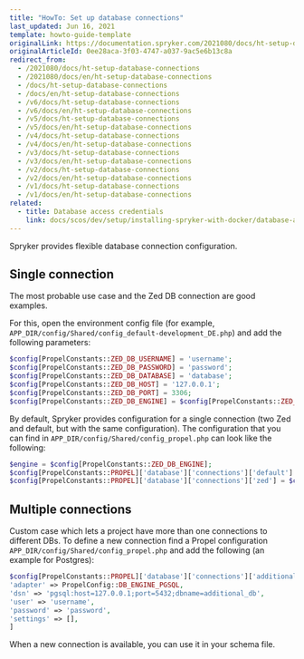 ```yaml
---
title: "HowTo: Set up database connections"
last_updated: Jun 16, 2021
template: howto-guide-template
originalLink: https://documentation.spryker.com/2021080/docs/ht-setup-database-connections
originalArticleId: 0ee28aca-3f03-4747-a037-9ac5e6b13c8a
redirect_from:
  - /2021080/docs/ht-setup-database-connections
  - /2021080/docs/en/ht-setup-database-connections
  - /docs/ht-setup-database-connections
  - /docs/en/ht-setup-database-connections
  - /v6/docs/ht-setup-database-connections
  - /v6/docs/en/ht-setup-database-connections
  - /v5/docs/ht-setup-database-connections
  - /v5/docs/en/ht-setup-database-connections
  - /v4/docs/ht-setup-database-connections
  - /v4/docs/en/ht-setup-database-connections
  - /v3/docs/ht-setup-database-connections
  - /v3/docs/en/ht-setup-database-connections
  - /v2/docs/ht-setup-database-connections
  - /v2/docs/en/ht-setup-database-connections
  - /v1/docs/ht-setup-database-connections
  - /v1/docs/en/ht-setup-database-connections
related:
  - title: Database access credentials
    link: docs/scos/dev/setup/installing-spryker-with-docker/database-access-credentials.html
---
```


Spryker provides flexible database connection configuration.

## Single connection

The most probable use case and the Zed DB connection are good examples.

For this, open the environment config file (for example, `APP_DIR/config/Shared/config_default-development_DE.php`) and add the following parameters:

```php
$config[PropelConstants::ZED_DB_USERNAME] = 'username';
$config[PropelConstants::ZED_DB_PASSWORD] = 'password';
$config[PropelConstants::ZED_DB_DATABASE] = 'database';
$config[PropelConstants::ZED_DB_HOST] = '127.0.0.1';
$config[PropelConstants::ZED_DB_PORT] = 3306;
$config[PropelConstants::ZED_DB_ENGINE] = $config[PropelConstants::ZED_DB_ENGINE_MYSQL];
```

By default, Spryker provides configuration for a single connection (two Zed and default, but with the same configuration). The configuration that you can find in `APP_DIR/config/Shared/config_propel.php` can look like the following:

```php
$engine = $config[PropelConstants::ZED_DB_ENGINE];
$config[PropelConstants::PROPEL]['database']['connections']['default'] = $connections[$engine];
$config[PropelConstants::PROPEL]['database']['connections']['zed'] = $connections[$engine];
```

## Multiple connections

Custom case which lets a project have more than one connections to different DBs. To define a new connection find a Propel configuration `APP_DIR/config/Shared/config_propel.php` and add the following (an example for Postgres):

```php
$config[PropelConstants::PROPEL]['database']['connections']['additional_db_connection'] = [
'adapter' => PropelConfig::DB_ENGINE_PGSQL,
'dsn' => 'pgsql:host=127.0.0.1;port=5432;dbname=additional_db',
'user' => 'username',
'password' => 'password',
'settings' => [],
]
```

When a new connection is available, you can use it in your schema file.
